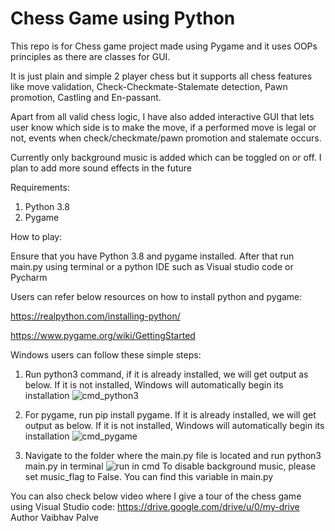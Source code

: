 # Chess Game using Python

This repo is for Chess game project made using Pygame and it uses OOPs principles as there are classes for GUI.

It is just plain and simple 2 player chess but it supports all chess features like move validation, Check-Checkmate-Stalemate detection, Pawn promotion, Castling and En-passant.

Apart from all valid chess logic, I have also added interactive GUI that lets user know which side is to make the move, if a performed move is legal or not, events when check/checkmate/pawn promotion and stalemate occurs.

Currently only background music is added which can be toggled on or off. I plan to add more sound effects in the future

Requirements:
1) Python 3.8
2) Pygame

How to play:

Ensure that you have Python 3.8 and pygame installed. After that run main.py using terminal or a python IDE such as Visual studio code or Pycharm  

Users can refer below resources on how to install python and pygame:

https://realpython.com/installing-python/

https://www.pygame.org/wiki/GettingStarted


Windows users can follow these simple steps:

1) Run python3 command, if it is already installed, we will get output as below. If it is not installed, Windows will automatically begin its installation
![cmd_python3](https://user-images.githubusercontent.com/57386502/100330868-7e74aa00-2ff5-11eb-9382-0ebf1fd3a500.png)


2) For pygame, run pip install pygame. If it is already installed, we will get output as below. If it is not installed, Windows will automatically begin its installation
![cmd_pygame](https://user-images.githubusercontent.com/57386502/100330994-a49a4a00-2ff5-11eb-8894-4db15f895085.png)

3) Navigate to the folder where the main.py file is located and run python3 main.py in terminal
![run in cmd](https://user-images.githubusercontent.com/57386502/100331005-a6fca400-2ff5-11eb-82ce-1ec99c5e5710.png)
To disable background music, please set music_flag to False. You can find this variable in main.py

You can also check below video where I give a tour of the chess game using Visual Studio code:
https://drive.google.com/drive/u/0/my-drive
Author Vaibhav Palve 

